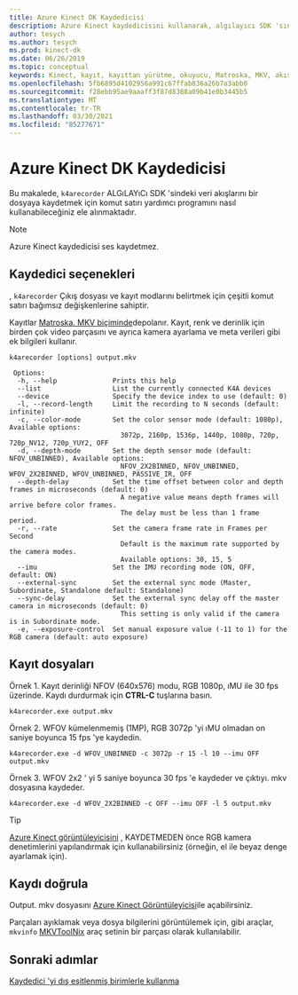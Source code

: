 ```yaml
---
title: Azure Kinect DK Kaydedicisi
description: Azure Kinect kaydedicisini kullanarak, algılayıcı SDK 'sından veri akışlarını bir dosyaya nasıl kaydedebileceğinizi anlayın.
author: tesych
ms.author: tesych
ms.prod: kinect-dk
ms.date: 06/26/2019
ms.topic: conceptual
keywords: Kinect, kayıt, kayıttan yürütme, okuyucu, Matroska, MKV, akışlar, derinlik, RGB, kamera, renk, İmu, ses
ms.openlocfilehash: 5fb6895d4102956a991c67ffab836a26b7a3abb0
ms.sourcegitcommit: f28ebb95ae9aaaff3f87d8388a09b41e0b3445b5
ms.translationtype: MT
ms.contentlocale: tr-TR
ms.lasthandoff: 03/30/2021
ms.locfileid: "85277671"
---
```

# <a name="azure-kinect-dk-recorder"></a>Azure Kinect DK Kaydedicisi

Bu makalede, `k4arecorder` ALGıLAYıCı SDK 'sindeki veri akışlarını bir dosyaya kaydetmek için komut satırı yardımcı programını nasıl kullanabileceğiniz ele alınmaktadır.

>[!NOTE]
>Azure Kinect kaydedicisi ses kaydetmez.

## <a name="recorder-options"></a>Kaydedici seçenekleri

, `k4arecorder` Çıkış dosyası ve kayıt modlarını belirtmek için çeşitli komut satırı bağımsız değişkenlerine sahiptir.

Kayıtlar [Matroska. MKV biçiminde](record-file-format.md)depolanır. Kayıt, renk ve derinlik için birden çok video parçasını ve ayrıca kamera ayarlama ve meta verileri gibi ek bilgileri kullanır.

```console
k4arecorder [options] output.mkv

 Options:
  -h, --help              Prints this help
  --list                  List the currently connected K4A devices
  --device                Specify the device index to use (default: 0)
  -l, --record-length     Limit the recording to N seconds (default: infinite)
  -c, --color-mode        Set the color sensor mode (default: 1080p), Available options:
                            3072p, 2160p, 1536p, 1440p, 1080p, 720p, 720p_NV12, 720p_YUY2, OFF
  -d, --depth-mode        Set the depth sensor mode (default: NFOV_UNBINNED), Available options:
                            NFOV_2X2BINNED, NFOV_UNBINNED, WFOV_2X2BINNED, WFOV_UNBINNED, PASSIVE_IR, OFF
  --depth-delay           Set the time offset between color and depth frames in microseconds (default: 0)
                            A negative value means depth frames will arrive before color frames.
                            The delay must be less than 1 frame period.
  -r, --rate              Set the camera frame rate in Frames per Second
                            Default is the maximum rate supported by the camera modes.
                            Available options: 30, 15, 5
  --imu                   Set the IMU recording mode (ON, OFF, default: ON)
  --external-sync         Set the external sync mode (Master, Subordinate, Standalone default: Standalone)
  --sync-delay            Set the external sync delay off the master camera in microseconds (default: 0)
                            This setting is only valid if the camera is in Subordinate mode.
  -e, --exposure-control  Set manual exposure value (-11 to 1) for the RGB camera (default: auto exposure)
```

## <a name="record-files"></a>Kayıt dosyaları

Örnek 1. Kayıt derinliği NFOV (640x576) modu, RGB 1080p, ıMU ile 30 fps üzerinde.
Kaydı durdurmak için **CTRL-C** tuşlarına basın.

```
k4arecorder.exe output.mkv
```

Örnek 2. WFOV kümelenmemiş (1MP), RGB 3072p 'yi ıMU olmadan on saniye boyunca 15 fps 'ye kaydedin.

```
k4arecorder.exe -d WFOV_UNBINNED -c 3072p -r 15 -l 10 --imu OFF output.mkv
```

Örnek 3. WFOV 2x2 ' yi 5 saniye boyunca 30 fps 'e kaydeder ve çıktıyı. mkv dosyasına kaydeder.

```
k4arecorder.exe -d WFOV_2X2BINNED -c OFF --imu OFF -l 5 output.mkv
```

>[!TIP]
>[Azure Kinect görüntüleyicisini](azure-kinect-viewer.md) , KAYDETMEDEN önce RGB kamera denetimlerini yapılandırmak için kullanabilirsiniz (örneğin, el ile beyaz denge ayarlamak için).

## <a name="verify-recording"></a>Kaydı doğrula

Output. mkv dosyasını [Azure Kinect Görüntüleyicisi](azure-kinect-viewer.md)ile açabilirsiniz.

Parçaları ayıklamak veya dosya bilgilerini görüntülemek için, gibi araçlar, `mkvinfo` [MKVToolNix](https://mkvtoolnix.download/) araç setinin bir parçası olarak kullanılabilir.

## <a name="next-steps"></a>Sonraki adımlar

[Kaydedici 'yi dış eşitlenmiş birimlerle kullanma](record-external-synchronized-units.md)